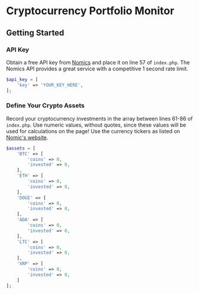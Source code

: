 # Cryptocurrency Portfolio Monitor

## Getting Started

### API Key
Obtain a free API key from [Nomics](https://p.nomics.com/cryptocurrency-bitcoin-api) and place it on line 57 of `index.php`. The Nomics API provides a great service with a competitive 1 second rate limit.  

```php
$api_key = [
    'key' => 'YOUR_KEY_HERE',
];
```

### Define Your Crypto Assets
Record your cryptocurrency investments in the array between lines 61-86 of `index.php`. Use numeric values, without quotes, since these values will be used for calculations on the page! Use the currency tickers as listed on [Nomic's website](https://nomics.com).

```php
$assets = [
    'BTC' => [
        'coins' => 0,
        'invested' => 0,
    ],
    'ETH' => [
        'coins' => 0,
        'invested' => 0,
    ], 
    'DOGE' => [
        'coins' => 0,
        'invested' => 0,
    ], 
    'ADA' => [
        'coins' => 0,
        'invested' => 0,
    ], 
    'LTC' => [
        'coins' => 0,
        'invested' => 0,
    ], 
    'XRP' => [
        'coins' => 0,
        'invested' => 0,
    ] 
];
```
